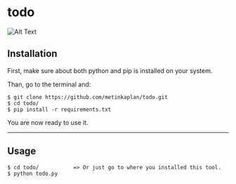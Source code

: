 # todo

![Alt Text](https://cdn.discordapp.com/attachments/1139839034848464909/1139839074472054844/ezgif-4-c2cf868e20.gif)

## Installation
First, make sure about both python and pip is installed on your system.

Than, go to the terminal and:
```
$ git clone https://github.com/metinkaplan/todo.git
$ cd todo/
$ pip install -r requirements.txt
```

You are now ready to use it. 

---

## Usage

```
$ cd todo/           => Or just go to where you installed this tool.
$ python todo.py
```


